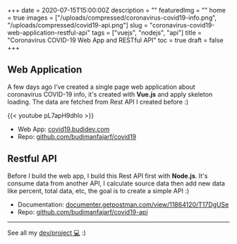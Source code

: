 +++
date = 2020-07-15T15:00:00Z
description = ""
featuredImg = ""
home = true
images = ["/uploads/compressed/coronavirus-covid19-info.png", "/uploads/compressed/covid19-api.png"]
slug = "coronavirus-covid19-web-application-restful-api"
tags = ["vuejs", "nodejs", "api"]
title = "Coronavirus COVID-19 Web App and RESTful API"
toc = true
draft = false
+++
## Web Application

A few days ago I've created a single page web application about coronavirus COVID-19 info, it's created with **Vue.js** and apply skeleton loading. The data are fetched from Rest API I created before :)

{{< youtube pL7apH9dhlo >}}

* Web App: [covid19.budidev.com](https://covid19.budidev.com "Web App COVID-19 Info")
* Repo: [github.com/budimanfajarf/covid19](https://github.com/budimanfajarf/covid19 "Repository Web App COVID-19")

## Restful API

Before I build the web app, I build this Rest API first with **Node.js**. It's consume data from another API, I calculate source data then add new data like percent, total data, etc, the goal is to create a simple API :)

* Documentation: [documenter.getpostman.com/view/11864120/T17DgUSe](https://documenter.getpostman.com/view/11864120/T17DgUSe "Documentation COVID-19 RESTful API")
* Repo: [github.com/budimanfajarf/covid19-api](https://github.com/budimanfajarf/covid19-api "Repository COVID-19 RESTful API")

***

See all my [dev/project 💻](/dev "Dev / Project by budimanfajarf") :)
